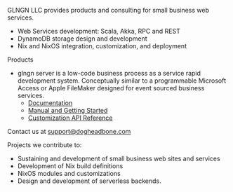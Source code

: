 GLNGN LLC provides products and consulting for small business web services.

- Web Services development: Scala, Akka, RPC and REST
- DynamoDB storage design and development
- Nix and NixOS integration, customization, and deployment

Products

- glngn server is a low-code business process as a service rapid development system. Conceptually
similar to a programmable Microsoft Access or Apple FileMaker designed for event sourced business
services.
    - <a href="http://docs.glngn.com"> Documentation </a>
    - <a href="http://docs.glngn.com/latest/manual">Manual and Getting Started</a>
    - <a href="http://docs.glngn.com/latest/api">Customization API Reference</a>

Contact us at <a href="mailto:support@dogheadbone.com" target="_blank">support@dogheadbone.com</a>

Projects we contribute to:

- Sustaining and development of small business web sites and services
- Development of Nix build definitions
- NixOS modules and customizations
- Design and development of serverless backends.
